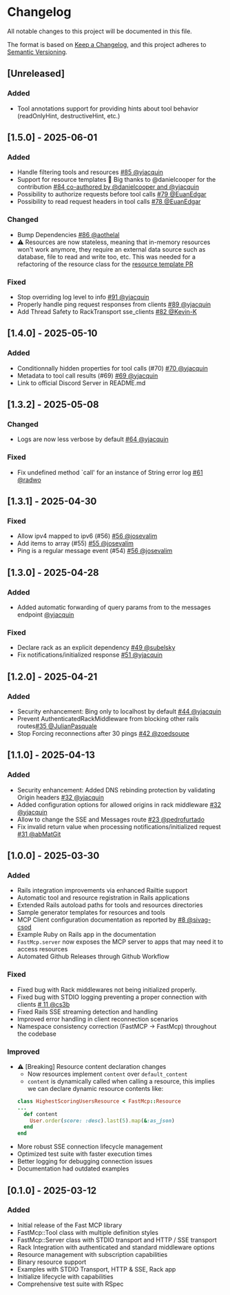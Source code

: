 # Changelog

All notable changes to this project will be documented in this file.

The format is based on [Keep a Changelog](https://keepachangelog.com/en/1.0.0/),
and this project adheres to [Semantic Versioning](https://semver.org/spec/v2.0.0.html).

## [Unreleased]
### Added
- Tool annotations support for providing hints about tool behavior (readOnlyHint, destructiveHint, etc.)

## [1.5.0] - 2025-06-01
### Added
- Handle filtering tools and resources [#85 @yjacquin](https://github.com/yjacquin/fast-mcp/pull/85)
- Support for resource templates 🥳 Big thanks to @danielcooper for the contribution [#84 co-authored by @danielcooper and @yjacquin](https://github.com/yjacquin/fast-mcp/pull/84)
- Possibility to authorize requests before tool calls [#79 @EuanEdgar](https://github.com/yjacquin/fast-mcp/pull/79)
- Possibility to read request headers in tool calls [#78 @EuanEdgar](https://github.com/yjacquin/fast-mcp/pull/78)
### Changed
- Bump Dependencies [#86 @aothelal](https://github.com/yjacquin/fast-mcp/pull/86)
- ⚠️ Resources are now stateless, meaning that in-memory resources won't work anymore, they require an external data source such as database, file to read and write too, etc. This was needed for a refactoring of the resource class for the [resource template PR](https://github.com/yjacquin/fast-mcp/pull/84)
### Fixed
- Stop overriding log level to info [#91 @yjacquin](https://github.com/yjacquin/fast-mcp/pull/91)
- Properly handle ping request responses from clients [#89 @yjacquin](https://github.com/yjacquin/fast-mcp/pull/89)
- Add Thread Safety to RackTransport sse_clients [#82 @Kevin-K](https://github.com/yjacquin/fast-mcp/pull/82)

## [1.4.0] - 2025-05-10
### Added
- Conditionnally hidden properties for tool calls (#70) [#70 @yjacquin](https://github.com/yjacquin/fast-mcp/pull/70)
- Metadata to tool call results (#69) [#69 @yjacquin](https://github.com/yjacquin/fast-mcp/pull/69)
- Link to official Discord Server in README.md

## [1.3.2] - 2025-05-08
### Changed
- Logs are now less verbose by default [#64 @yjacquin](https://github.com/yjacquin/fast-mcp/pull/64)
### Fixed
- Fix undefined method `call' for an instance of String error log [#61 @radwo](https://github.com/yjacquin/fast-mcp/pull/61)

## [1.3.1] - 2025-04-30
### Fixed
-  Allow ipv4 mapped to ipv6 (#56) [#56 @josevalim](https://github.com/yjacquin/fast-mcp/pull/56)
-  Add items to array (#55) [#55 @josevalim](https://github.com/yjacquin/fast-mcp/pull/56)
-  Ping is a regular message event (#54) [#56 @josevalim](https://github.com/yjacquin/fast-mcp/pull/56)

## [1.3.0] - 2025-04-28
### Added
- Added automatic forwarding of query params from to the messages endpoint [@yjacquin](https://github.com/yjacquin/fast-mcp/commit/011d968ac982d0b0084f7753dcac5789f66339ee)

### Fixed
- Declare rack as an explicit dependency [#49 @subelsky](https://github.com/yjacquin/fast-mcp/pull/49)
- Fix notifications/initialized response [#51 @yjacquin](https://github.com/yjacquin/fast-mcp/pull/51)

## [1.2.0] - 2025-04-21
### Added
- Security enhancement: Bing only to localhost by default [#44 @yjacquin](https://github.com/yjacquin/fast-mcp/pull/44)
- Prevent AuthenticatedRackMiddleware from blocking other rails routes[#35 @JulianPasquale](https://github.com/yjacquin/fast-mcp/pull/35)
- Stop Forcing reconnections after 30 pings [#42 @zoedsoupe](https://github.com/yjacquin/fast-mcp/pull/42)


## [1.1.0] - 2025-04-13
### Added
- Security enhancement: Added DNS rebinding protection by validating Origin headers [#32 @yjacquin](https://github.com/yjacquin/fast-mcp/pull/32/files)
- Added configuration options for allowed origins in rack middleware [#32 @yjacquin](https://github.com/yjacquin/fast-mcp/pull/32/files)
- Allow to change the SSE and Messages route [#23 @pedrofurtado](https://github.com/yjacquin/fast-mcp/pull/23)
- Fix invalid return value when processing notifications/initialized request [#31 @abMatGit](https://github.com/yjacquin/fast-mcp/pull/31)


## [1.0.0] - 2025-03-30

### Added
- Rails integration improvements via enhanced Railtie support
- Automatic tool and resource registration in Rails applications
- Extended Rails autoload paths for tools and resources directories
- Sample generator templates for resources and tools
- MCP Client configuration documentation as reported by [#8 @sivag-csod](https://github.com/yjacquin/fast-mcp/issues/8)
- Example Ruby on Rails app in the documentation
- `FastMcp.server` now exposes the MCP server to apps that may need it to access resources
- Automated Github Releases through Github Workflow

### Fixed
- Fixed bug with Rack middlewares not being initialized properly.
- Fixed bug with STDIO logging preventing a proper connection with clients [# 11 @cs3b](https://github.com/yjacquin/fast-mcp/issues/11)
- Fixed Rails SSE streaming detection and handling
- Improved error handling in client reconnection scenarios
- Namespace consistency correction (FastMCP -> FastMcp) throughout the codebase

### Improved
- ⚠️ [Breaking] Resource content declaration changes
  - Now resources implement `content` over `default_content`
  - `content` is dynamically called when calling a resource, this implies we can declare dynamic resource contents like:
  ```ruby
  class HighestScoringUsersResource < FastMcp::Resource
  ...
    def content
      User.order(score: :desc).last(5).map(&:as_json)
    end
  end
  ```
- More robust SSE connection lifecycle management
- Optimized test suite with faster execution times
- Better logging for debugging connection issues
- Documentation had outdated examples

## [0.1.0] - 2025-03-12

### Added

- Initial release of the Fast MCP library
- FastMcp::Tool class with multiple definition styles
- FastMcp::Server class with STDIO transport and HTTP / SSE transport
- Rack Integration with authenticated and standard middleware options
- Resource management with subscription capabilities
- Binary resource support
- Examples with STDIO Transport, HTTP & SSE, Rack app
- Initialize lifecycle with capabilities
- Comprehensive test suite with RSpec
